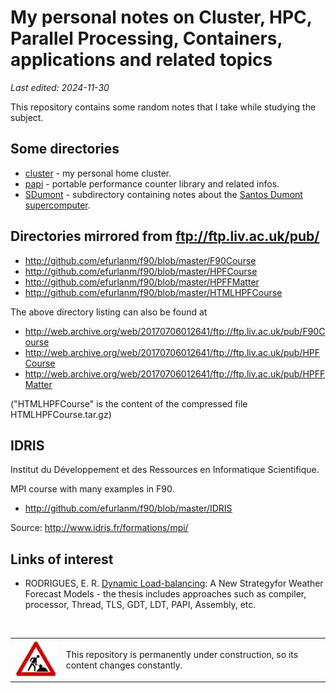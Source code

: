 # My personal notes on Cluster, HPC, Parallel Processing, Containers, applications and related topics

*Last edited: 2024-11-30*

This repository contains some random notes that I take while studying the subject.

## Some directories

* [cluster](cluster) - my personal home cluster.
* [papi](papi) - portable performance counter library and related infos.
* [SDumont](SDumont) - subdirectory containing notes about the [Santos Dumont supercomputer](https://sdumont.lncc.br/machine.php).

## Directories mirrored from ftp://ftp.liv.ac.uk/pub/

* http://github.com/efurlanm/f90/blob/master/F90Course
* http://github.com/efurlanm/f90/blob/master/HPFCourse
* http://github.com/efurlanm/f90/blob/master/HPFFMatter
* http://github.com/efurlanm/f90/blob/master/HTMLHPFCourse

The above directory listing can also be found at

* http://web.archive.org/web/20170706012641/ftp://ftp.liv.ac.uk/pub/F90Course
* http://web.archive.org/web/20170706012641/ftp://ftp.liv.ac.uk/pub/HPFCourse
* http://web.archive.org/web/20170706012641/ftp://ftp.liv.ac.uk/pub/HPFFMatter

("HTMLHPFCourse" is the content of the compressed file HTMLHPFCourse.tar.gz)

## IDRIS

Institut du Développement et des Ressources en Informatique Scientifique.

MPI course with many examples in F90.

* http://github.com/efurlanm/f90/blob/master/IDRIS

Source: http://www.idris.fr/formations/mpi/

## Links of interest

* RODRIGUES, E. R. [Dynamic Load-balancing](https://www.lume.ufrgs.br/bitstream/handle/10183/34776/000792718.pdf): A New Strategyfor Weather Forecast Models - the thesis includes approaches such as compiler, processor, Thread, TLS, GDT, LDT, PAPI, Assembly, etc.

<br>
<table>
    <tr>
        <td><img src="img/construction.gif"></td>
        <td>This repository is permanently under construction, so its content changes constantly.</td>
    </tr>
</table>
